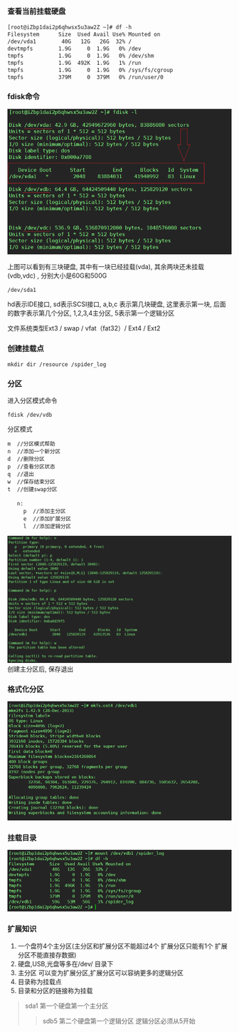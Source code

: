 ### 查看当前挂载硬盘

```
[root@iZbp1dai2p6qhwsx5u3aw2Z ~]# df -h
Filesystem      Size  Used Avail Use% Mounted on
/dev/vda1        40G   12G   26G  32% /
devtmpfs        1.9G     0  1.9G   0% /dev
tmpfs           1.9G     0  1.9G   0% /dev/shm
tmpfs           1.9G  492K  1.9G   1% /run
tmpfs           1.9G     0  1.9G   0% /sys/fs/cgroup
tmpfs           379M     0  379M   0% /run/user/0
```

### fdisk命令

![](/assets/mount-1.png)

上图可以看到有三块硬盘, 其中有一块已经挂载\(vda\), 其余两块还未挂载\(vdb,vdc\) , 分别大小是60G和500G

```
/dev/sda1
```

hd表示IDE接口, sd表示SCSI接口, a,b,c 表示第几块硬盘, 这里表示第一块, 后面的数字表示第几个分区, 1,2,3,4主分区, 5表示第一个逻辑分区

文件系统类型Ext3 / swap / vfat（fat32）/ Ext4 / Ext2

### 创建挂载点

```
mkdir dir /resource /spider_log
```

### 分区

进入分区模式命令
```
fdisk /dev/vdb
```

分区模式
```
m  //分区模式帮助
n  //添加一个新分区
d  //删除分区
p  //查看分区状态
q  //退出
w  //保存结束分区
t  //创建swap分区

   n:
     p  //添加主分区
     e  //添加扩展分区
     l  //添加逻辑分区
``` 
![](/assets/mount-3.png)
创建主分区后, 保存退出 

### 格式化分区
![](/assets/mount-2.png)

### 挂载目录
![](/assets/mount-4.png)

### 扩展知识

1. 一个盘符4个主分区(主分区和扩展分区不能超过4个 扩展分区只能有1个 扩展分区不能直接存数据)
2. 硬盘,USB,光盘等多在/dev/ 目录下	
3. 主分区 可以变为扩展分区,扩展分区可以容纳更多的逻辑分区	
4. 目录称为挂载点
5. 目录和分区的链接称为挂载
	
> sda1	第一个硬盘第一个主分区
>> sdb5	第二个硬盘第一个逻辑分区 逻辑分区必须从5开始


